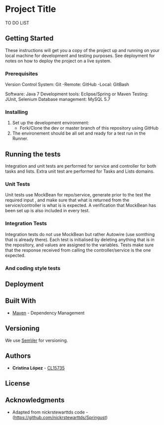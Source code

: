 # Project Title

TO DO LIST

## Getting Started

These instructions will get you a copy of the project up and running on your local machine for development and testing purposes. See deployment for notes on how to deploy the project on a live system.

### Prerequisites

Version Control System: Git
	-Remote: GitHub
	-Local: GitBash

Software: Java 7
Development tools: Eclipse/Spring or Maven
Testing: JUnit, Selenium
Database management: MySQL 5.7

### Installing


1. Set up the development environment:
	- Fork/Clone the dev or master branch of this repository using GitHub
3. The environement should be all set and ready for a test run in the Runner.

## Running the tests

Integration and unit tests are performed for service and controller for both tasks and lists.
Extra unit test are performed for Tasks and Lists domains.

### Unit Tests 
Unit tests use MockBean for repo/service, generate prior to the test the required input , and make sure that 
what is returned from the service/controller is what is is expected.
A verification that MockBean has been set up is also included in every test.

### Integration Tests 
Integration tests do not use MockBean but rather Autowire (use somthing that is already there).
Each test is initialised by deleting anything that is in the repository, and values are assigned to the variables.
Tests make sure that the response received from calling the controller/service is the one expected.

### And coding style tests


## Deployment



## Built With

* [Maven](https://maven.apache.org/) - Dependency Management

## Versioning

We use [SemVer](http://semver.org/) for versioning.

## Authors

* **Cristina López** - [CL15735](https://github.com/CLC15735)

## License


## Acknowledgments

* Adapted from nickrstewarttds code - (https://github.com/nickrstewarttds/Springust)

